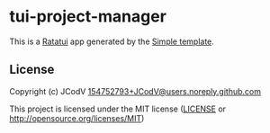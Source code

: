 # tui-project-manager

This is a [Ratatui] app generated by the [Simple template].

[Ratatui]: https://ratatui.rs
[Simple Template]: https://github.com/ratatui/templates/tree/main/simple

## License

Copyright (c) JCodV <154752793+JCodV@users.noreply.github.com>

This project is licensed under the MIT license ([LICENSE] or <http://opensource.org/licenses/MIT>)

[LICENSE]: ./LICENSE
